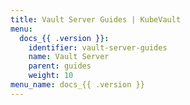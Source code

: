 ```yaml
---
title: Vault Server Guides | KubeVault
menu:
  docs_{{ .version }}:
    identifier: vault-server-guides
    name: Vault Server
    parent: guides
    weight: 10
menu_name: docs_{{ .version }}
---
```

